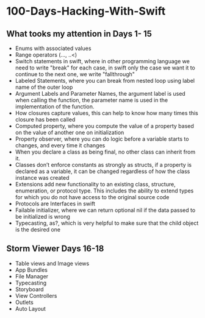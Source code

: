 # 100-Days-Hacking-With-Swift
## What tooks my attention in Days 1- 15
<ul>
  <li>Enums with associated values</li>
  <li>Range operators (..., ..<)</li>
  <li>Switch statements in swift, where in other programming language we need to write "break" for each case, in swift only the case we want it to continue to the next one, we write "fallthrough"</li>
  <li>Labeled Statements, where you can break from nested loop using label name of the outer loop</li>
  <li>Argument Labels and Parameter Names, the argument label is used when calling the function, the parameter name is used in the implementation of the function.</li>
  <li>How closures capture values, this can help to know how many times this closure has been called</li>
  <li>Computed property, where you compute the value of a property based on the value of another one on initialization</li>
  <li>Property observer, where you can do logic before a variable starts to changes, and every time it changes</li>
  <li>When you declare a class as being final, no other class can inherit from it.</li>
  <li>Classes don’t enforce constants as strongly as structs, if a property is declared as a variable, it can be changed regardless of how the class instance was created</li>
  <li>Extensions add new functionality to an existing class, structure, enumeration, or protocol type. This includes the ability to extend types for which you do not have access to the original source code</li>
  <li>Protocols are Interfaces in swift</li>
  <li>Failable initializer, where we can return optional nil if the data passed to be initialized is wrong</li>
   <li>Typecasting, as?, which is very helpful to make sure that the child object is the desired one</li>
</ul>

## Storm Viewer Days 16-18
<ul>
  <li>Table views and Image views</li>
  <li>App Bundles</li>
  <li>File Manager</li>
  <li>Typecasting</li>
  <li>Storyboard</li>
  <li>View Controllers</li>
  <li>Outlets</li>
  <li>Auto Layout</li>
</ul>
